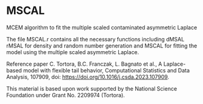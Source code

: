 # MSCAL
MCEM algorithm to fit the multiple scaled contaminated asymmetric Laplace

The file MSCAL.r contains all the necessary functions including 
dMSAL rMSAL for density and random number generation and
MSCAL for fitting the model using the multiple scaled asymmetric Laplace.

Reference paper
C. Tortora, B.C. Franczak, L. Bagnato et al., 
A Laplace-based model with flexible tail behavior, 
Computational Statistics and Data Analysis, 107909, 
doi: https://doi.org/10.1016/j.csda.2023.107909.



This material is based upon work supported by the National Science Foundation under
Grant No. 2209974 (Tortora).
